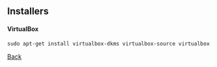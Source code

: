 ## Installers


#### VirtualBox

```shell
sudo apt-get install virtualbox-dkms virtualbox-source virtualbox
```
[Back](Readme.md)
